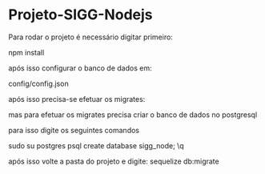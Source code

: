 # Projeto-SIGG-Nodejs

Para rodar o projeto é necessário digitar primeiro:

npm install

após isso configurar o banco de dados em:

config/config.json

após isso precisa-se efetuar os migrates:

mas para efetuar os migrates precisa criar o banco de dados no postgresql

para isso digite os seguintes comandos

sudo su postgres
psql
create database sigg_node;
\q

após isso volte a pasta do projeto e digite:
sequelize db:migrate
